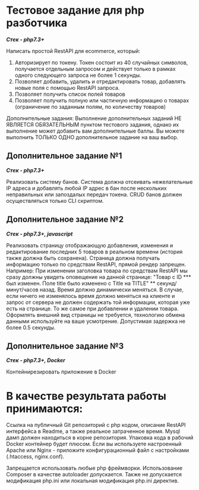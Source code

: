 Тестовое задание для php разботчика
=====================

***Стек - php7.3+***

Написать простой RestAPI для ecommerce, который:
1) Авторизирует по токену. Токен состоит из 40 случайных символов, получается отдельным запросом и действует только в рамках одного следующего запроса не более 1 секунды.  
2) Позволяет добавить, удалить и отредактировать товар, добавлять новые поля с помощью RestAPI запроса.
3) Позволяет получить список полей товаров
4) Позволяет получить полную или частичную информацию о товарах (ограничение по заданным полям, по количеству товаров)

Дополнительные задания:
Выполнение дополнительных заданий НЕ ЯВЛЯЕТСЯ ОБЯЗАТЕЛЬНЫМ пунктом тестового задания, однако их выполнение может добавить вам дополнительные баллы. Вы можете выполнить ТОЛЬКО ОДНО дополнительное задание на ваш выбор. 

Дополнительное задание №1
-----------------------------------

***Стек - php7.3+***

Реализовать систему банов. Система должна отсеивать нежелательные IP адреса и добавлять любой IP адрес в бан после нескольких неправильных или запоздалых передач токена. CRUD банов должен осуществляться только CLI скриптом. 

Дополнительное задание №2
-----------------------------------

***Стек - php7.3+, javascript***

Реализовать страницу отображающую добавления, изменения и редактирование последних 5 товаров в реальном времени (история также должна быть сохранена). Страница должна получать информацию только по средствам RestAPI, прямой рендер запрещен. 
Например: При изменении заголовка товара по средствам RestAPI мы сразу должны увидеть оповещение на данной странице: "Товар с ID *** был изменен. Поле title было изменено с Title на TITLE" ** секунд/минут/часов назад. Время должно динамически меняться. В случае, если ничего не изменялось время должно меняться на клиенте и запрос от сервера не должен содержать той информации, которая уже есть на странице. То же самое при добавлении и удалении товара. Оформлять внешний вид страницы не требуется, технологию обмена данными используйте на ваше усмотрение. Допустимая задержка не более 0.5 секунды.

Дополнительное задание №3
-----------------------------------

***Стек - php7.3+, Docker***

Контейнирезировать приложение в Docker


В качестве результата работы принимаются: 
=====================

Ссылка на публичный Git репозиторий с php кодом, описание RestAPI интерфейса в Readme, а также реальное затраченное время. Mysql дамп должен находиться в корне репозитория. Упаковка кода в рабочий Docker контейнер будет плюсом. Если вы используете настроенный Apache или Nginx - приложите конфигурационный файл с настройками (.htaccess, nginx.conf). 

Запрещается использовать любые php фреймворки. Использование Composer в качестве autoloader допускается. Также не допускается модификация php.ini или локальная модификация php.ini директив. 
